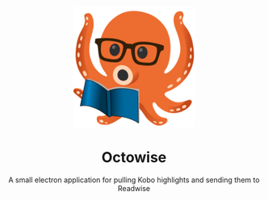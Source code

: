 <div align="center">
  <img alt="Octowise logo" src="assets/icon.png" height="240" />

  <br>

  <h1>Octowise</h1>
  A small electron application for pulling Kobo highlights and sending them to Readwise 
</div>

